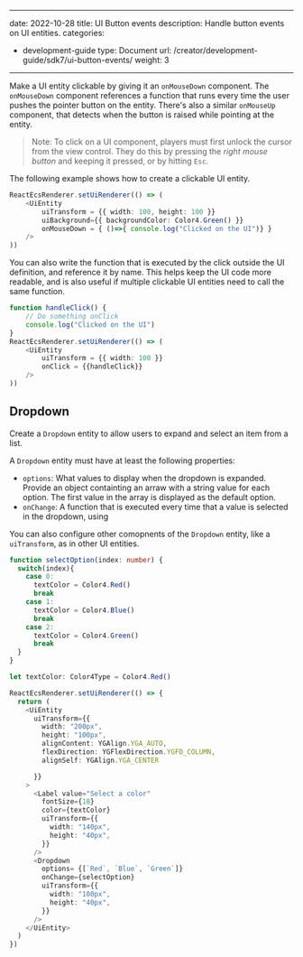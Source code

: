 
---
date: 2022-10-28
title: UI Button events
description: Handle button events on UI entities.
categories:
  - development-guide
type: Document
url: /creator/development-guide/sdk7/ui-button-events/
weight: 3
---


Make a UI entity clickable by giving it an `onMouseDown` component. The `onMouseDown` component references a function that runs every time the user pushes the pointer button on the entity. There's also a similar `onMouseUp` component, that detects when the button is raised while pointing at the entity.


> Note: To click on a UI component, players must first unlock the cursor from the view control. They do this by pressing the _right mouse button_ and keeping it pressed, or by hitting `Esc`.

The following example shows how to create a clickable UI entity. 

```ts
ReactEcsRenderer.setUiRenderer(() => (
	<UiEntity 
		uiTransform = {{ width: 100, height: 100 }} 
		uiBackground={{ backgroundColor: Color4.Green() }}
		onMouseDown = { ()=>{ console.log("Clicked on the UI")} } 
	/>
))
```

You can also write the function that is executed by the click outside the UI definition, and reference it by name. This helps keep the UI code more readable, and is also useful if multiple clickable UI entities need to call the same function. 

```ts
function handleClick() {
	// Do something onClick
	console.log("Clicked on the UI")
}
ReactEcsRenderer.setUiRenderer(() => (
	<UiEntity 
		uiTransform = {{ width: 100 }} 
		onClick = {{handleClick}} 
	/>
))
```




<!--

TODO: children of an entity with OnClick aren't clickable too, right?

TODO: is there an euqivalent to isPointerBlocker?

> Tip: If you want to add text over a button, keep in mind that the text needs to have the `isPointerBlocker` property set to `false`, otherwise players might be clicking the text instead of the button.
 -->

## Dropdown

Create a `Dropdown` entity to allow users to expand and select an item from a list.

A `Dropdown` entity must have at least the following properties:

- `options`: What values to display when the dropdown is expanded. Provide an object containting an arraw with a string value for each option. The first value in the array is displayed as the default option.
- `onChange`: A function that is executed every time that a value is selected in the dropdown, using 

You can also configure other comopnents of the `Dropdown` entity, like a `uiTransform`, as in other UI entities.

```ts
function selectOption(index: number) {
  switch(index){
    case 0:
      textColor = Color4.Red()
      break
    case 1:
      textColor = Color4.Blue()
      break
    case 2:
      textColor = Color4.Green()
      break
  } 
}

let textColor: Color4Type = Color4.Red()

ReactEcsRenderer.setUiRenderer(() => {
  return (
    <UiEntity
      uiTransform={{
        width: "200px",
        height: "100px",
        alignContent: YGAlign.YGA_AUTO,
        flexDirection: YGFlexDirection.YGFD_COLUMN,
        alignSelf: YGAlign.YGA_CENTER

      }}
    >
      <Label value="Select a color"  
        fontSize={18} 
        color={textColor}
        uiTransform={{
          width: "140px",
          height: "40px",
        }}
      />
      <Dropdown 
        options= {[`Red`, `Blue`, `Green`]}
        onChange={selectOption} 
        uiTransform={{
          width: "100px",
          height: "40px",
        }}
      />
    </UiEntity>
  )
})

```

<!-- 


## Input text

Input boxes can be added to the UI to provide a place to type in text. You add a text box with an `UIInputText` component. Players must first click on this box before they can write into it.

```ts
const canvas = new UICanvas()

const textInput = new UIInputText(canvas)
textInput.width = "80%"
textInput.height = "25px"
textInput.vAlign = "bottom"
textInput.hAlign = "center"
textInput.fontSize = 10
textInput.placeholder = "Write message here"
textInput.placeholderColor = Color4.Gray()
textInput.positionY = "200px"
textInput.isPointerBlocker = true

textInput.onTextSubmit = new OnTextSubmit((x) => {
  const text = new UIText(textInput)
  text.value = "<USER-ID> " + x.text
  text.width = "100%"
  text.height = "20px"
  text.vAlign = "top"
  text.hAlign = "left"
})
```

Here are some of the main properties you can set:

- `focusedBackground`: You can change the background color to indicate that the input box is currently selected. Use this field to set an alternative color.

- `placeholder`: Set placeholder text to display on the box by default.

- `placeholderColor`: Make the placeholder a different color, to tell it apart. You'll usually want to make it a paler shade of the color of text that the player writes.

When the player interacts with the component, you can use the following events to trigger the execution of code:

- `OnFocus()`: The player clicked on the UI component and has a cursor on it.
- `OnBlur()`: The player clicked away and the cursor is gone.
- `OnChanged()`: The player typed or deleted something to change the string on the component.
- `OnTextSubmit()`: The player hit the `Enter` key to submit this string.

```ts
textInput.onChanged = new OnChanged((data: { value: string }) => {
  inputTextState = data.value
})
``` 
-->


